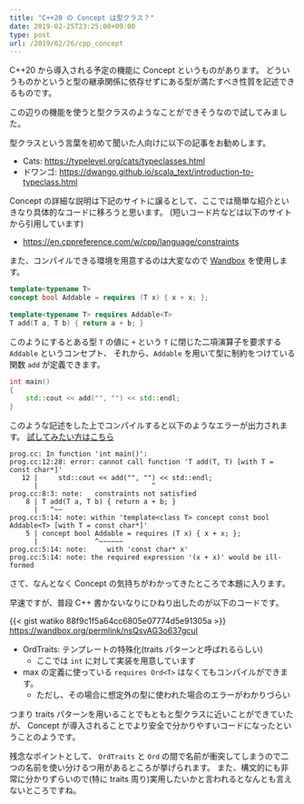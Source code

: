```yaml
---
title: "C++20 の Concept は型クラス？"
date: 2019-02-25T23:25:00+09:00
type: post
url: /2019/02/26/cpp_concept
---
```


C++20 から導入される予定の機能に Concept というものがあります。
どういうものかというと型の継承関係に依存せずにある型が満たすべき性質を記述できるものです。

この辺りの機能を使うと型クラスのようなことができそうなので試してみました。

型クラスという言葉を初めて聞いた人向けに以下の記事をお勧めします。

- Cats: https://typelevel.org/cats/typeclasses.html
- ドワンゴ: https://dwango.github.io/scala_text/introduction-to-typeclass.html

<!--more-->

Concept の詳細な説明は下記のサイトに譲るとして、ここでは簡単な紹介といきなり具体的なコードに移ろうと思います。
(短いコード片などは以下のサイトから引用しています)

- https://en.cppreference.com/w/cpp/language/constraints

また、コンパイルできる環境を用意するのは大変なので [Wandbox](https://wandbox.org/) を使用します。

```cpp
template<typename T>
concept bool Addable = requires (T x) { x + x; };
 
template<typename T> requires Addable<T>
T add(T a, T b) { return a + b; }
```

このようにするとある型 `T` の値に `+` という `T` に閉じた二項演算子を要求する `Addable` というコンセプト、
それから、`Addable` を用いて型に制約をつけている関数 `add` が定義できます。

```cpp
int main()
{
    std::cout << add("", "") << std::endl;
}
```

このような記述をした上でコンパイルすると以下のようなエラーが出力されます。
[試してみたい方はこちら](https://wandbox.org/permlink/nsQsvAG3o637gcuI)

```
prog.cc: In function 'int main()':
prog.cc:12:28: error: cannot call function 'T add(T, T) [with T = const char*]'
   12 |     std::cout << add("", "") << std::endl;
      |                            ^
prog.cc:8:3: note:   constraints not satisfied
    8 | T add(T a, T b) { return a + b; }
      |   ^~~
prog.cc:5:14: note: within 'template<class T> concept const bool Addable<T> [with T = const char*]'
    5 | concept bool Addable = requires (T x) { x + x; };
      |              ^~~~~~~
prog.cc:5:14: note:     with 'const char* x'
prog.cc:5:14: note: the required expression '(x + x)' would be ill-formed
```

さて、なんとなく Concept の気持ちがわかってきたところで本題に入ります。

早速ですが、普段 C++ 書かないなりにひねり出したのが以下のコードです。

{{< gist watiko 88f9c1f5a64cc6805e07774d5e91305a >}}
https://wandbox.org/permlink/nsQsvAG3o637gcuI

- OrdTraits: テンプレートの特殊化(traits パターンと呼ばれるらしい)
  - ここでは `int` に対して実装を用意しています
- max の定義に使っている `requires Ord<T>` はなくてもコンパイルができます。
  - ただし、その場合に想定外の型に使われた場合のエラーがわかりづらい

つまり traits パターンを用いることでもともと型クラスに近いことができていたが、
Concept が導入されることでより安全で分かりやすいコードになったということのようです。

残念なポイントとして、 `OrdTraits` と `Ord` の間で名前が衝突してしまうので二つの名前を使い分けるつ用があるところが挙げられます。
また、構文的にも非常に分かりずらいので(特に traits 周り)実用したいかと言われるとなんとも言えないところですね。
